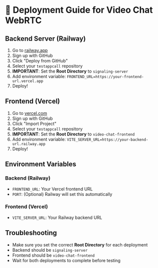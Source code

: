 # 🚀 Deployment Guide for Video Chat WebRTC

## Backend Server (Railway)

1. Go to [railway.app](https://railway.app)
2. Sign up with GitHub
3. Click "Deploy from GitHub"
4. Select your `testappcall` repository
5. **IMPORTANT**: Set the **Root Directory** to `signaling-server`
6. Add environment variable: `FRONTEND_URL=https://your-frontend-url.vercel.app`
7. Deploy!

## Frontend (Vercel)

1. Go to [vercel.com](https://vercel.com)
2. Sign up with GitHub
3. Click "Import Project"
4. Select your `testappcall` repository
5. **IMPORTANT**: Set the **Root Directory** to `video-chat-frontend`
6. Add environment variable: `VITE_SERVER_URL=https://your-backend-url.railway.app`
7. Deploy!

## Environment Variables

### Backend (Railway)
- `FRONTEND_URL`: Your Vercel frontend URL
- `PORT`: (Optional) Railway will set this automatically

### Frontend (Vercel)
- `VITE_SERVER_URL`: Your Railway backend URL

## Troubleshooting

- Make sure you set the correct **Root Directory** for each deployment
- Backend should be `signaling-server`
- Frontend should be `video-chat-frontend`
- Wait for both deployments to complete before testing
